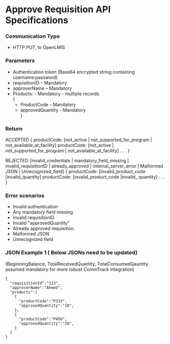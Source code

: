 # Approve Requisition API Specifications

### Communication Type

- HTTP PUT, to OpenLMIS

### Parameters

- Authentication token (Base64 encrypted string containing username:password)
- requisitionID – Mandatory
- approverName – Mandatory
- Products:  - Mandatory - multiple records  
{  
    * ProductCode - Mandatory  
    * approvedQuantity - Mandatory  
}  
 
### Return
ACCEPTED
{ productCode:   [not_active | not_supported_for_program | not_available_at_facility]
    productCode:   [not_active | not_supported_for_program | not_available_at_facility]
   . . . }
 
REJECTED   {invalid_credentials | mandatory_field_missing | invalid_requisitionID | already_approved | internal_server_error | Malformed JSON | Unrecognized_field}
{ productCode:   [invalid_product_code |invalid_quantity]
  productCode:   [invalid_product_code |invalid_ quantity]
  . . . }
 
### Error scenarios 

- Invalid authentication
- Any mandatory field missing
- Invalid requisitionID
- Invalid "approvedQuantity"
- Already approved requisition.
- Malformed JSON
- Unrecognized field



### JSON Example 1 ( Below JSONs need to be updated)

(BeginningBalance, TotalReceivedQuantity, TotalConsumedQauntity assumed mandatory for more robust CommTrack integration)

    {
      "requisitionId":"123",
      "approverName":"Ahmed",
      "products":[
        {
          "productCode":"P333",
          "approvedQuantity":"10",
        },
        {
          "productCode":"P456",
          "approvedQuantity":"20",
        }
      ]
    }

